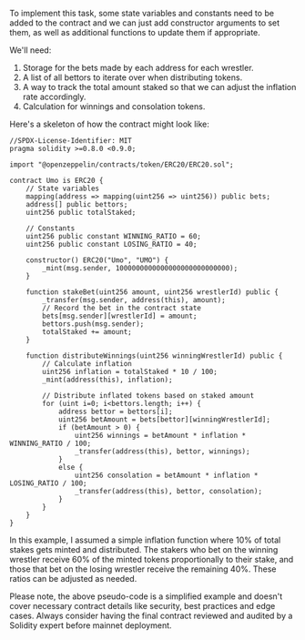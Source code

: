 To implement this task, some state variables and constants need to be added to the contract and we can just add constructor arguments to set them, as well as additional functions to update them if appropriate.

We'll need:

1. Storage for the bets made by each address for each wrestler.
2. A list of all bettors to iterate over when distributing tokens.
3. A way to track the total amount staked so that we can adjust the inflation rate accordingly.
4. Calculation for winnings and consolation tokens.

Here's a skeleton of how the contract might look like:

```solidity
//SPDX-License-Identifier: MIT
pragma solidity >=0.8.0 <0.9.0;

import "@openzeppelin/contracts/token/ERC20/ERC20.sol";

contract Umo is ERC20 {
    // State variables
    mapping(address => mapping(uint256 => uint256)) public bets;
    address[] public bettors;
    uint256 public totalStaked;

    // Constants
    uint256 public constant WINNING_RATIO = 60; 
    uint256 public constant LOSING_RATIO = 40;

    constructor() ERC20("Umo", "UMO") {
        _mint(msg.sender, 1000000000000000000000000000);
    }
    
    function stakeBet(uint256 amount, uint256 wrestlerId) public {
        _transfer(msg.sender, address(this), amount);
        // Record the bet in the contract state
        bets[msg.sender][wrestlerId] = amount;
        bettors.push(msg.sender);
        totalStaked += amount;
    }

    function distributeWinnings(uint256 winningWrestlerId) public {
        // Calculate inflation
        uint256 inflation = totalStaked * 10 / 100; 
        _mint(address(this), inflation);

        // Distribute inflated tokens based on staked amount
        for (uint i=0; i<bettors.length; i++) {
            address bettor = bettors[i];
            uint256 betAmount = bets[bettor][winningWrestlerId];
            if (betAmount > 0) {
                uint256 winnings = betAmount * inflation * WINNING_RATIO / 100;
                _transfer(address(this), bettor, winnings);
            }
            else {
                uint256 consolation = betAmount * inflation * LOSING_RATIO / 100;
                _transfer(address(this), bettor, consolation);
            }
        }
    }
}
```

In this example, I assumed a simple inflation function where 10% of total stakes gets minted and distributed. The stakers who bet on the winning wrestler receive 60% of the minted tokens proportionally to their stake, and those that bet on the losing wrestler receive the remaining 40%. These ratios can be adjusted as needed.

Please note, the above pseudo-code is a simplified example and doesn't cover necessary contract details like security, best practices and edge cases. Always consider having the final contract reviewed and audited by a Solidity expert before mainnet deployment.